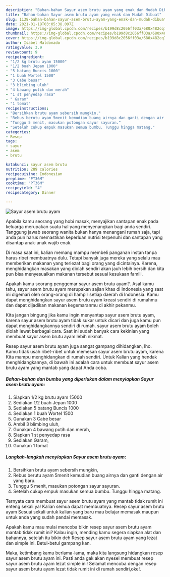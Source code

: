 ```yaml
---
description: "Bahan-bahan Sayur asem brutu ayam yang enak dan Mudah Dibuat"
title: "Bahan-bahan Sayur asem brutu ayam yang enak dan Mudah Dibuat"
slug: 1138-bahan-bahan-sayur-asem-brutu-ayam-yang-enak-dan-mudah-dibuat
date: 2021-01-18T03:05:38.097Z
image: https://img-global.cpcdn.com/recipes/b199d8c2056ff03a/680x482cq70/sayur-asem-brutu-ayam-foto-resep-utama.jpg
thumbnail: https://img-global.cpcdn.com/recipes/b199d8c2056ff03a/680x482cq70/sayur-asem-brutu-ayam-foto-resep-utama.jpg
cover: https://img-global.cpcdn.com/recipes/b199d8c2056ff03a/680x482cq70/sayur-asem-brutu-ayam-foto-resep-utama.jpg
author: Isabel Maldonado
ratingvalue: 3.9
reviewcount: 9
recipeingredient:
- "1/2 kg brutu ayam 15000"
- "1/2 buah Jepan 1000"
- "5 batang Buncis 1000"
- "1 buah Wortel 1500"
- "3 Cabe besar"
- "3 blimbing uluh"
- "4 bawang putih dan merah"
- "1 st penyedap rasa"
- " Garam"
- "1 tomat"
recipeinstructions:
- "Bersihkan brutu ayam sebersih mungkin,"
- "Rebus berutu ayam 5menit kemudian buang airnya dan ganti dengan air yang baru."
- "Tunggu 5 menit, masukan potongan sayur sayuran."
- "Setelah cukup empuk masukan semua bumbu. Tunggu hingga matang."
categories:
- Resep
tags:
- sayur
- asem
- brutu

katakunci: sayur asem brutu 
nutrition: 289 calories
recipecuisine: Indonesian
preptime: "PT36M"
cooktime: "PT36M"
recipeyield: "4"
recipecategory: Dinner

---
```



![Sayur asem brutu ayam](https://img-global.cpcdn.com/recipes/b199d8c2056ff03a/680x482cq70/sayur-asem-brutu-ayam-foto-resep-utama.jpg)

Apabila kamu seorang yang hobi masak, menyajikan santapan enak pada keluarga merupakan suatu hal yang menyenangkan bagi anda sendiri. Tanggung jawab seorang  wanita bukan hanya menangani rumah saja, tapi anda pun harus memastikan keperluan nutrisi terpenuhi dan santapan yang disantap anak-anak wajib enak.

Di masa  saat ini, kalian memang mampu membeli panganan instan tanpa harus ribet membuatnya dulu. Tetapi banyak juga mereka yang selalu mau memberikan makanan yang terlezat bagi orang yang dicintainya. Karena, menghidangkan masakan yang diolah sendiri akan jauh lebih bersih dan kita pun bisa menyesuaikan makanan tersebut sesuai kesukaan famili. 



Apakah kamu seorang penggemar sayur asem brutu ayam?. Asal kamu tahu, sayur asem brutu ayam merupakan sajian khas di Indonesia yang saat ini digemari oleh orang-orang di hampir setiap daerah di Indonesia. Kamu dapat menghidangkan sayur asem brutu ayam kreasi sendiri di rumahmu dan dapat dijadikan makanan kegemaranmu di akhir pekanmu.

Kita jangan bingung jika kamu ingin menyantap sayur asem brutu ayam, karena sayur asem brutu ayam tidak sukar untuk dicari dan juga kamu pun dapat menghidangkannya sendiri di rumah. sayur asem brutu ayam boleh diolah lewat berbagai cara. Saat ini sudah banyak cara kekinian yang membuat sayur asem brutu ayam lebih nikmat.

Resep sayur asem brutu ayam juga sangat gampang dihidangkan, lho. Kamu tidak usah ribet-ribet untuk memesan sayur asem brutu ayam, karena Kita mampu menghidangkan di rumah sendiri. Untuk Kalian yang hendak menghidangkannya, di bawah ini adalah cara untuk membuat sayur asem brutu ayam yang mantab yang dapat Anda coba.

<!--inarticleads1-->

##### Bahan-bahan dan bumbu yang diperlukan dalam menyiapkan Sayur asem brutu ayam:

1. Siapkan 1/2 kg brutu ayam 15000
1. Sediakan 1/2 buah Jepan 1000
1. Sediakan 5 batang Buncis 1000
1. Sediakan 1 buah Wortel 1500
1. Gunakan 3 Cabe besar
1. Ambil 3 blimbing uluh,
1. Gunakan 4 bawang putih dan merah,
1. Siapkan 1 st penyedap rasa
1. Sediakan  Garam,
1. Gunakan 1 tomat




<!--inarticleads2-->

##### Langkah-langkah menyiapkan Sayur asem brutu ayam:

1. Bersihkan brutu ayam sebersih mungkin,
1. Rebus berutu ayam 5menit kemudian buang airnya dan ganti dengan air yang baru.
1. Tunggu 5 menit, masukan potongan sayur sayuran.
1. Setelah cukup empuk masukan semua bumbu. Tunggu hingga matang.




Ternyata cara membuat sayur asem brutu ayam yang mantab tidak rumit ini enteng sekali ya! Kalian semua dapat membuatnya. Resep sayur asem brutu ayam Sesuai sekali untuk kalian yang baru mau belajar memasak maupun untuk anda yang sudah pandai memasak.

Apakah kamu mau mulai mencoba bikin resep sayur asem brutu ayam mantab tidak rumit ini? Kalau ingin, mending kamu segera siapkan alat dan bahannya, setelah itu bikin deh Resep sayur asem brutu ayam yang lezat dan simple ini. Betul-betul gampang kan. 

Maka, ketimbang kamu berlama-lama, maka kita langsung hidangkan resep sayur asem brutu ayam ini. Pasti anda gak akan nyesel membuat resep sayur asem brutu ayam lezat simple ini! Selamat mencoba dengan resep sayur asem brutu ayam lezat tidak rumit ini di rumah sendiri,oke!.

